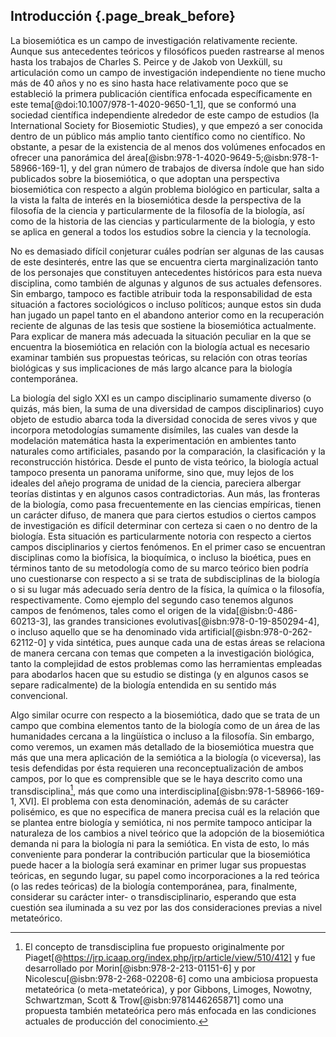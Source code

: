 ## Introducción {.page_break_before}

La biosemiótica es un campo de investigación relativamente reciente.
Aunque sus antecedentes teóricos y filosóficos pueden rastrearse al menos hasta los trabajos de Charles S. Peirce y de Jakob von Uexküll, su articulación como un campo de investigación independiente no tiene mucho más de 40 años y no es sino hasta hace relativamente poco que se estableció la primera publicación científica enfocada específicamente en este tema[@doi:10.1007/978-1-4020-9650-1_1], que se conformó una sociedad científica independiente alrededor de este campo de estudios (la International Society for Biosemiotic Studies), y que empezó a ser conocida dentro de un público más amplio tanto científico como no científico.
No obstante, a pesar de la existencia de al menos dos volúmenes enfocados en ofrecer una panorámica del área[@isbn:978-1-4020-9649-5;@isbn:978-1-58966-169-1], y del gran número de trabajos de diversa índole que han sido publicados sobre la biosemiótica, o que adoptan una perspectiva biosemiótica con respecto a algún problema biológico en particular, salta a la vista la falta de interés en la biosemiótica desde la perspectiva de la filosofía de la ciencia y particularmente de la filosofía de la biología, así como de la historia de las ciencias y particularmente de la biología, y esto se aplica en general a todos los estudios sobre la ciencia y la tecnología.

No es demasiado difícil conjeturar cuáles podrían ser algunas de las causas de este desinterés, entre las que se encuentra cierta marginalización tanto de los personajes que constituyen antecedentes históricos para esta nueva disciplina, como también de algunas y algunos de sus actuales defensores.
Sin embargo, tampoco es factible atribuir toda la responsabilidad de esta situación a factores sociológicos o incluso políticos; aunque estos sin duda han jugado un papel tanto en el abandono anterior como en la recuperación reciente de algunas de las tesis que sostiene la biosemiótica actualmente.
Para explicar de manera más adecuada la situación peculiar en la que se encuentra la biosemiótica en relación con la biología actual es necesario examinar también sus propuestas teóricas, su relación con otras teorías biológicas y sus implicaciones de más largo alcance para la biología contemporánea.

La biología del siglo XXI es un campo disciplinario sumamente diverso (o quizás, más bien, la suma de una diversidad de campos disciplinarios) cuyo objeto de estudio abarca toda la diversidad conocida de seres vivos y que incorpora metodologías sumamente disímiles, las cuales van desde la modelación matemática hasta la experimentación en ambientes tanto naturales como artificiales, pasando por la comparación, la clasificación y la reconstrucción histórica.
Desde el punto de vista teórico, la biología actual tampoco presenta un panorama uniforme, sino que, muy lejos de los ideales del añejo programa de unidad de la ciencia, pareciera albergar teorías distintas y en algunos casos contradictorias.
Aun más, las fronteras de la biología, como pasa frecuentemente en las ciencias empíricas, tienen un carácter difuso, de manera que para ciertos estudios o ciertos campos de investigación es difícil determinar con certeza si caen o no dentro de la biología.
Esta situación es particularmente notoria con respecto a ciertos campos disciplinarios y ciertos fenómenos.
En el primer caso se encuentran disciplinas como la biofísica, la bioquímica, o incluso la bioética, pues en términos tanto de su metodología como de su marco teórico bien podría uno cuestionarse con respecto a si se trata de subdisciplinas de la biología o si su lugar más adecuado sería dentro de la física, la química o la filosofía, respectivamente.
Como ejemplo del segundo caso tenemos algunos campos de fenómenos, tales como el origen de la vida[@isbn:0-486-60213-3], las grandes transiciones evolutivas[@isbn:978-0-19-850294-4], o incluso aquello que se ha denominado vida artificial[@isbn:978-0-262-62112-0] y vida sintética, pues aunque cada una de estas áreas se relaciona de manera cercana con temas que competen a la investigación biológica, tanto la complejidad de estos problemas como las herramientas empleadas para abodarlos hacen que su estudio se distinga (y en algunos casos se separe radicalmente) de la biología entendida en su sentido más convencional.

Algo similar ocurre con respecto a la biosemiótica, dado que se trata de un campo que combina elementos tanto de la biología como de un área de las humanidades cercana a la lingüística o incluso a la filosofía.
Sin embargo, como veremos, un examen más detallado de la biosemiótica muestra que más que una mera aplicación de la semiótica a la biología (o viceversa), las tesis defendidas por ésta requieren una reconceptualización de ambos campos, por lo que es comprensible que se le haya descrito como una transdisciplina[^1], más que como una interdisciplina[@isbn:978-1-58966-169-1, XVI].
El problema con esta denominación, además de su carácter polisémico, es que no especifica de manera precisa cuál es la relación que se plantea entre biología y semiótica, ni nos permite tampoco anticipar la naturaleza de los cambios a nivel teórico que la adopción de la biosemiótica demanda ni para la biología ni para la semiótica.
En vista de esto, lo más conveniente para ponderar la contribución particular que la biosemiótica puede hacer a la biología será examinar en primer lugar sus propuestas teóricas, en segundo lugar, su papel como incorporaciones a la red teórica (o las redes teóricas) de la biología contemporánea, para, finalmente, considerar su carácter inter- o transdisciplinario, esperando que esta cuestión sea iluminada a su vez por las dos consideraciones previas a nivel metateórico.

[^1]: El concepto de transdisciplina fue propuesto originalmente por Piaget[@https://jrp.icaap.org/index.php/jrp/article/view/510/412] y fue desarrollado por Morin[@isbn:978-2-213-01151-6] y por Nicolescu[@isbn:978-2-268-02208-6] como una ambiciosa propuesta metateórica (o meta-metateórica), y por Gibbons, Limoges, Nowotny, Schwartzman, Scott & Trow[@isbn:9781446265871] como una propuesta también metateórica pero más enfocada en las condiciones actuales de producción del conocimiento.
